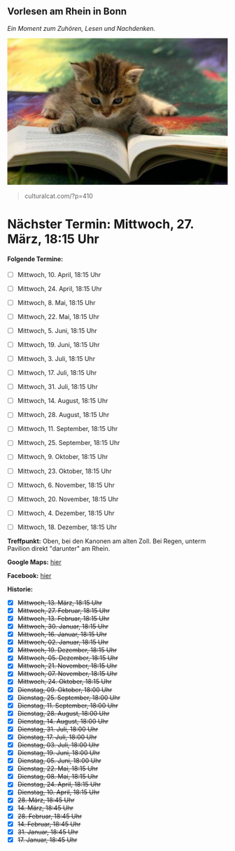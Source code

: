 ## Vorlesen am Rhein in Bonn
*Ein Moment zum Zuhören, Lesen und Nachdenken.*

![reading cat](CatReadingBook.jpg)
> culturalcat.com/?p=410

# Nächster Termin: Mittwoch, 27. März, 18:15 Uhr
#### Folgende Termine:

- [ ] Mittwoch,	10. April, 18:15 Uhr
- [ ] Mittwoch,	24. April, 18:15 Uhr
- [ ] Mittwoch,	8. Mai, 18:15 Uhr
- [ ] Mittwoch,	22. Mai, 18:15 Uhr
- [ ] Mittwoch,	5. Juni, 18:15 Uhr
- [ ] Mittwoch,	19. Juni, 18:15 Uhr
- [ ] Mittwoch,	3. Juli, 18:15 Uhr
- [ ] Mittwoch,	17. Juli, 18:15 Uhr
- [ ] Mittwoch,	31. Juli, 18:15 Uhr
- [ ] Mittwoch,	14. August, 18:15 Uhr
- [ ] Mittwoch,	28. August, 18:15 Uhr
- [ ] Mittwoch,	11. September, 18:15 Uhr
- [ ] Mittwoch,	25. September, 18:15 Uhr
- [ ] Mittwoch,	9. Oktober, 18:15 Uhr
- [ ] Mittwoch,	23. Oktober, 18:15 Uhr
- [ ] Mittwoch,	6. November, 18:15 Uhr
- [ ] Mittwoch,	20. November, 18:15 Uhr
- [ ] Mittwoch,	4. Dezember, 18:15 Uhr
- [ ] Mittwoch,	18. Dezember, 18:15 Uhr


**Treffpunkt:**
  Oben, bei den Kanonen am alten Zoll.
  Bei Regen, unterm Pavilion direkt "darunter" am Rhein.

**Google Maps:** [hier](https://goo.gl/maps/FVrC2b1B3gN2)

**Facebook:** [hier](https://www.facebook.com/vfcd1/)

**Historie:**
- [x] ~~Mittwoch,	13. März, 18:15 Uhr~~
- [x] ~~Mittwoch, 27. Februar, 18:15 Uhr~~
- [x] ~~Mittwoch,	13. Februar, 18:15 Uhr~~
- [x] ~~Mittwoch,	30. Januar, 18:15 Uhr~~
- [x] ~~Mittwoch,	16. Januar, 18:15 Uhr~~
- [x] ~~Mittwoch, 02. Januar, 18:15 Uhr~~
- [x] ~~Mittwoch, 19. Dezember, 18:15 Uhr~~
- [x] ~~Mittwoch, 05. Dezember, 18:15 Uhr~~
- [x] ~~Mittwoch, 21. November, 18:15 Uhr~~
- [x] ~~Mittwoch, 07. November, 18:15 Uhr~~
- [x] ~~Mittwoch, 24. Oktober, 18:15 Uhr~~
- [x] ~~Dienstag, 09. Oktober, 18:00 Uhr~~
- [x] ~~Dienstag, 25. September, 18:00 Uhr~~
- [x] ~~Dienstag, 11. September, 18:00 Uhr~~
- [x] ~~Dienstag, 28. August, 18:00 Uhr~~
- [x] ~~Dienstag, 14. August, 18:00 Uhr~~
- [x] ~~Dienstag, 31. Juli, 18:00 Uhr~~
- [x] ~~Dienstag, 17. Juli, 18:00 Uhr~~
- [x] ~~Dienstag, 03. Juli, 18:00 Uhr~~
- [x] ~~Dienstag, 19. Juni, 18:00 Uhr~~
- [x] ~~Dienstag, 05. Juni, 18:00 Uhr~~
- [x] ~~Dienstag, 22. Mai, 18:15 Uhr~~
- [x] ~~Dienstag, 08. Mai, 18:15 Uhr~~
- [x] ~~Dienstag, 24. April, 18:15 Uhr~~
- [x] ~~Dienstag, 10. April, 18:15 Uhr~~
- [x] ~~28. März, 18:45 Uhr~~
- [x] ~~14. März, 18:45 Uhr~~
- [x] ~~28. Februar, 18:45 Uhr~~
- [x] ~~14. Februar, 18:45 Uhr~~
- [x] ~~31. Januar, 18:45 Uhr~~
- [x] ~~17. Januar, 18:45 Uhr~~
